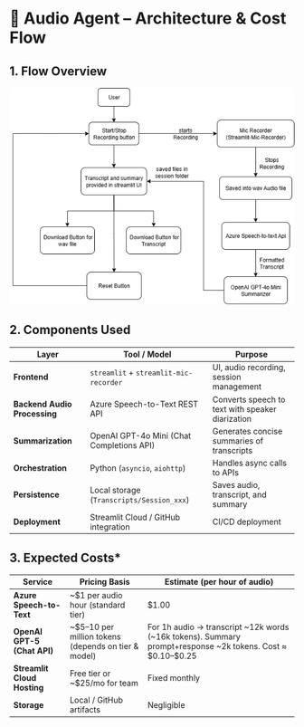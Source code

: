 ﻿# 🎤 Audio Agent – Architecture & Cost Flow

## 1. Flow Overview
	
![Flowchart](https://github.com/armaan4sure/Audio_Agent/blob/main/Audio_Agent.png)


## 2. Components Used

| Layer                        | Tool / Model                              | Purpose                                          |
| ---------------------------- | ----------------------------------------- | ------------------------------------------------ |
| **Frontend**                 | `streamlit` + `streamlit-mic-recorder`    | UI, audio recording, session management          |
| **Backend Audio Processing** | Azure Speech-to-Text REST API             | Converts speech to text with speaker diarization |
| **Summarization**        | OpenAI GPT-4o Mini (Chat Completions API)       | Generates concise summaries of transcripts       |
| **Orchestration**            | Python (`asyncio`, `aiohttp`)             | Handles async calls to APIs                      |
| **Persistence**              | Local storage (`Transcripts/Session_xxx`) | Saves audio, transcript, and summary             |
| **Deployment**               | Streamlit Cloud / GitHub integration      | CI/CD deployment                                 |


## 3. Expected Costs*

| Service                     | Pricing Basis                                         | Estimate (per hour of audio)                                                                                    |
| --------------------------- | ----------------------------------------------------- | --------------------------------------------------------------------------------------------------------------- |
| **Azure Speech-to-Text**    | ~\$1 per audio hour (standard tier)                   | \$1.00                                                                                                          |
| **OpenAI GPT-5 (Chat API)** | ~\$5–10 per million tokens (depends on tier & model)  | For 1h audio → transcript ~12k words (~16k tokens). Summary prompt+response ~2k tokens. Cost ≈ \$0.10–\$0.25    |
| **Streamlit Cloud Hosting** | Free tier or ~\$25/mo for team                        | Fixed monthly                                                                                                   |
| **Storage**                 | Local / GitHub artifacts                              | Negligible                                                                                                      |



